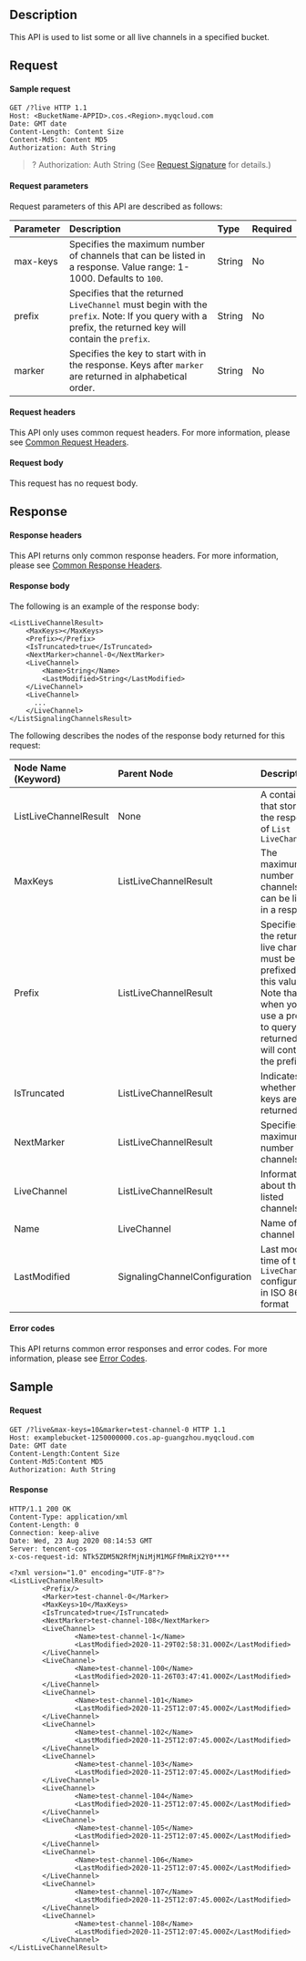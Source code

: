 ## Description

This API is used to list some or all live channels in a specified bucket.

## Request

#### Sample request

```plaintext
GET /?live HTTP 1.1
Host: <BucketName-APPID>.cos.<Region>.myqcloud.com
Date: GMT date
Content-Length: Content Size
Content-Md5: Content MD5
Authorization: Auth String
```

> ? Authorization: Auth String (See [Request Signature](https://intl.cloud.tencent.com/document/product/436/7778) for details.)


#### Request parameters

Request parameters of this API are described as follows:

| Parameter | Description | Type | Required |
| :---------------------- | :------------------------------------------- | :-------- | --------- |
| max-keys | Specifies the maximum number of channels that can be listed in a response. Value range: 1-1000. Defaults to `100`. | String | No |
| prefix | Specifies that the returned `LiveChannel` must begin with the `prefix`. Note: If you query with a prefix, the returned key will contain the `prefix`. | String | No |
| marker | Specifies the key to start with in the response. Keys after `marker` are returned in alphabetical order. | String | No |

#### Request headers

This API only uses common request headers. For more information, please see [Common Request Headers](https://intl.cloud.tencent.com/document/product/436/7728).


#### Request body

This request has no request body.

## Response

#### Response headers

This API returns only common response headers. For more information, please see [Common Response Headers](https://intl.cloud.tencent.com/document/product/436/7729).

#### Response body

The following is an example of the response body:

```plaintext
<ListLiveChannelResult>
	<MaxKeys></MaxKeys>
	<Prefix></Prefix>
	<IsTruncated>true</IsTruncated>
	<NextMarker>channel-0</NextMarker>
    <LiveChannel>
        <Name>String</Name>
        <LastModified>String</LastModified>
    </LiveChannel>
    <LiveChannel>
      ...
    </LiveChannel>
</ListSignalingChannelsResult>
```

The following describes the nodes of the response body returned for this request:

| Node Name (Keyword) | Parent Node | Description | Type |
| :---------------------- | :---------------------- | :------------------------------------------- | :-------- |
| ListLiveChannelResult | None | A container that stores the response of `List LiveChannels` | Container |
| MaxKeys | ListLiveChannelResult | The maximum number of channels that can be listed in a response | String |
| Prefix | ListLiveChannelResult | Specifies that the returned live channels must be prefixed with this value. Note that when you use a prefix to query, the returned key will contain the prefix. | String |
| IsTruncated | ListLiveChannelResult | Indicates whether all keys are returned. | String |
| NextMarker | ListLiveChannelResult | Specifies the maximum number of channels. | String |
| LiveChannel | ListLiveChannelResult | Information about the listed channels | Container |
| Name | LiveChannel | Name of the channel | String |
| LastModified | SignalingChannelConfiguration | Last modified time of the `LiveChannel` configuration, in ISO 8601 format  | String |

#### Error codes

This API returns common error responses and error codes. For more information, please see [Error Codes](https://intl.cloud.tencent.com/document/product/436/7730).

## Sample

#### Request

```plaintext
GET /?live&max-keys=10&marker=test-channel-0 HTTP 1.1
Host: examplebucket-1250000000.cos.ap-guangzhou.myqcloud.com
Date: GMT date
Content-Length:Content Size
Content-Md5:Content MD5
Authorization: Auth String
```

#### Response

```plaintext
HTTP/1.1 200 OK
Content-Type: application/xml
Content-Length: 0
Connection: keep-alive
Date: Wed, 23 Aug 2020 08:14:53 GMT
Server: tencent-cos
x-cos-request-id: NTk5ZDM5N2RfMjNiMjM1MGFfMmRiX2Y0****

<?xml version="1.0" encoding="UTF-8"?>
<ListLiveChannelResult>
        <Prefix/>
        <Marker>test-channel-0</Marker>
        <MaxKeys>10</MaxKeys>
        <IsTruncated>true</IsTruncated>
        <NextMarker>test-channel-108</NextMarker>
        <LiveChannel>
                <Name>test-channel-1</Name>
                <LastModified>2020-11-29T02:58:31.000Z</LastModified>
        </LiveChannel>
        <LiveChannel>
                <Name>test-channel-100</Name>
                <LastModified>2020-11-26T03:47:41.000Z</LastModified>
        </LiveChannel>
        <LiveChannel>
                <Name>test-channel-101</Name>
                <LastModified>2020-11-25T12:07:45.000Z</LastModified>
        </LiveChannel>
        <LiveChannel>
                <Name>test-channel-102</Name>
                <LastModified>2020-11-25T12:07:45.000Z</LastModified>
        </LiveChannel>
        <LiveChannel>
                <Name>test-channel-103</Name>
                <LastModified>2020-11-25T12:07:45.000Z</LastModified>
        </LiveChannel>
        <LiveChannel>
                <Name>test-channel-104</Name>
                <LastModified>2020-11-25T12:07:45.000Z</LastModified>
        </LiveChannel>
        <LiveChannel>
                <Name>test-channel-105</Name>
                <LastModified>2020-11-25T12:07:45.000Z</LastModified>
        </LiveChannel>
        <LiveChannel>
                <Name>test-channel-106</Name>
                <LastModified>2020-11-25T12:07:45.000Z</LastModified>
        </LiveChannel>
        <LiveChannel>
                <Name>test-channel-107</Name>
                <LastModified>2020-11-25T12:07:45.000Z</LastModified>
        </LiveChannel>
        <LiveChannel>
                <Name>test-channel-108</Name>
                <LastModified>2020-11-25T12:07:45.000Z</LastModified>
        </LiveChannel>
</ListLiveChannelResult>
```
